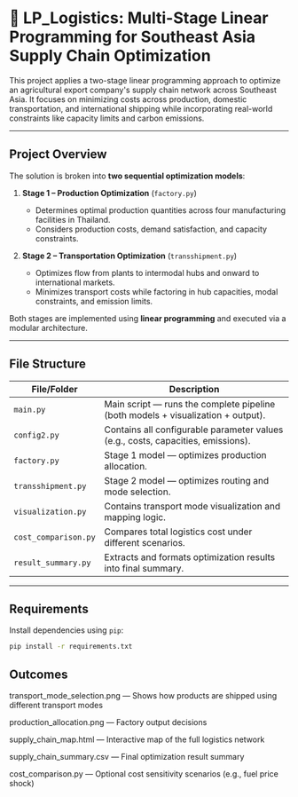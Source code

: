 # 🚢 LP_Logistics: Multi-Stage Linear Programming for Southeast Asia Supply Chain Optimization

This project applies a two-stage linear programming approach to optimize an agricultural export company's supply chain network across Southeast Asia. It focuses on minimizing costs across production, domestic transportation, and international shipping while incorporating real-world constraints like capacity limits and carbon emissions.

---

## Project Overview

The solution is broken into **two sequential optimization models**:

1. **Stage 1 – Production Optimization** (`factory.py`)  
   - Determines optimal production quantities across four manufacturing facilities in Thailand.
   - Considers production costs, demand satisfaction, and capacity constraints.

2. **Stage 2 – Transportation Optimization** (`transshipment.py`)  
   - Optimizes flow from plants to intermodal hubs and onward to international markets.
   - Minimizes transport costs while factoring in hub capacities, modal constraints, and emission limits.

Both stages are implemented using **linear programming** and executed via a modular architecture.

---

## File Structure

| File/Folder                 | Description |
|----------------------------|-------------|
| `main.py`                  | Main script — runs the complete pipeline (both models + visualization + output). |
| `config2.py`               | Contains all configurable parameter values (e.g., costs, capacities, emissions). |
| `factory.py`               | Stage 1 model — optimizes production allocation. |
| `transshipment.py`         | Stage 2 model — optimizes routing and mode selection. |
| `visualization.py`         | Contains transport mode visualization and mapping logic. |
| `cost_comparison.py`       | Compares total logistics cost under different scenarios. |
| `result_summary.py`        | Extracts and formats optimization results into final summary. |


---

## Requirements

Install dependencies using `pip`:

```bash
pip install -r requirements.txt
```

## Outcomes

transport_mode_selection.png — Shows how products are shipped using different transport modes

production_allocation.png — Factory output decisions

supply_chain_map.html — Interactive map of the full logistics network

supply_chain_summary.csv — Final optimization result summary

cost_comparison.py — Optional cost sensitivity scenarios (e.g., fuel price shock)